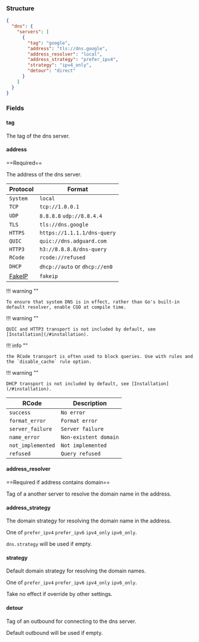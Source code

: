 ### Structure

```json
{
  "dns": {
    "servers": [
      {
        "tag": "google",
        "address": "tls://dns.google",
        "address_resolver": "local",
        "address_strategy": "prefer_ipv4",
        "strategy": "ipv4_only",
        "detour": "direct"
      }
    ]
  }
}

```

### Fields

#### tag

The tag of the dns server.

#### address

==Required==

The address of the dns server.

| Protocol                            | Format                        |
|-------------------------------------|-------------------------------|
| `System`                            | `local`                       |
| `TCP`                               | `tcp://1.0.0.1`               |
| `UDP`                               | `8.8.8.8` `udp://8.8.4.4`     |
| `TLS`                               | `tls://dns.google`            |
| `HTTPS`                             | `https://1.1.1.1/dns-query`   |
| `QUIC`                              | `quic://dns.adguard.com`      |
| `HTTP3`                             | `h3://8.8.8.8/dns-query`      |
| `RCode`                             | `rcode://refused`             |
| `DHCP`                              | `dhcp://auto` or `dhcp://en0` |
| [FakeIP](/configuration/dns/fakeip) | `fakeip`                      |

!!! warning ""

    To ensure that system DNS is in effect, rather than Go's built-in default resolver, enable CGO at compile time.

!!! warning ""

    QUIC and HTTP3 transport is not included by default, see [Installation](/#installation).

!!! info ""

    the RCode transport is often used to block queries. Use with rules and the `disable_cache` rule option.

!!! warning ""

    DHCP transport is not included by default, see [Installation](/#installation).

| RCode             | Description           | 
|-------------------|-----------------------|
| `success`         | `No error`            |
| `format_error`    | `Format error`        |
| `server_failure`  | `Server failure`      |
| `name_error`      | `Non-existent domain` |
| `not_implemented` | `Not implemented`     |
| `refused`         | `Query refused`       |

#### address_resolver

==Required if address contains domain==

Tag of a another server to resolve the domain name in the address.

#### address_strategy

The domain strategy for resolving the domain name in the address.

One of `prefer_ipv4` `prefer_ipv6` `ipv4_only` `ipv6_only`.

`dns.strategy` will be used if empty.

#### strategy

Default domain strategy for resolving the domain names.

One of `prefer_ipv4` `prefer_ipv6` `ipv4_only` `ipv6_only`.

Take no effect if override by other settings.

#### detour

Tag of an outbound for connecting to the dns server.

Default outbound will be used if empty.
